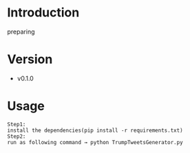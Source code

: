 # Introduction
preparing

# Version
- v0.1.0

# Usage
```
Step1:
install the dependencies(pip install -r requirements.txt)
Step2:
run as following command → python TrumpTweetsGenerator.py
```